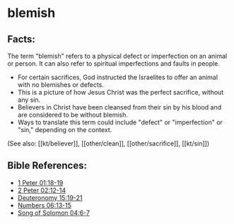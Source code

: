 # blemish #

## Facts: ##

The term "blemish" refers to a physical defect or imperfection on an animal or person. It can also refer to spiritual imperfections and faults in people.

* For certain sacrifices, God instructed the Israelites to offer an animal with no blemishes or defects.
* This is a picture of how Jesus Christ was the perfect sacrifice, without any sin.
* Believers in Christ have been cleansed from their sin by his blood and are considered to be without blemish.
* Ways to translate this term could include "defect" or "imperfection" or "sin," depending on the context.

(See also: [[kt/believer]], [[other/clean]], [[other/sacrifice]], [[kt/sin]])

## Bible References: ##

* [1 Peter 01:18-19](en/tn/1pe/help/01/18)
* [2 Peter 02:12-14](en/tn/2pe/help/02/12)
* [Deuteronomy 15:19-21](en/tn/deu/help/15/19)
* [Numbers 06:13-15](en/tn/num/help/06/13)
* [Song of Solomon 04:6-7](en/tn/sng/help/04/06)